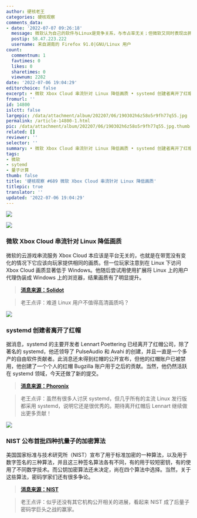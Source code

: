 ```yaml
---
author: 硬核老王
categories: 硬核观察
comments_data:
- date: '2022-07-07 09:26:18'
  message: 微软认为自己的软件与Linux是竞争关系，与市占率无关；但微软又同时表现出拥抱Linux的小姿态。DDDD
  postip: 58.47.223.222
  username: 来自湖南的 Firefox 91.0|GNU/Linux 用户
count:
  commentnum: 1
  favtimes: 0
  likes: 0
  sharetimes: 0
  viewnum: 2282
date: '2022-07-06 19:04:29'
editorchoice: false
excerpt: • 微软 Xbox Cloud 串流针对 Linux 降低画质 • systemd 创建者离开了红帽 • NIST 公布首批四种抗量子的加密算法
fromurl: ''
id: 14800
islctt: false
largepic: /data/attachment/album/202207/06/190302h6z58o5r9fh77q55.jpg
permalink: /article-14800-1.html
pic: /data/attachment/album/202207/06/190302h6z58o5r9fh77q55.jpg.thumb.jpg
related: []
reviewer: ''
selector: ''
summary: • 微软 Xbox Cloud 串流针对 Linux 降低画质 • systemd 创建者离开了红帽 • NIST 公布首批四种抗量子的加密算法
tags:
- 微软
- sytemd
- 量子计算
thumb: false
title: '硬核观察 #689 微软 Xbox Cloud 串流针对 Linux 降低画质'
titlepic: true
translator: ''
updated: '2022-07-06 19:04:29'
---
```


![](/data/attachment/album/202207/06/190302h6z58o5r9fh77q55.jpg)


![](/data/attachment/album/202207/06/190313fogot7bhrryibgi7.jpg)


### 微软 Xbox Cloud 串流针对 Linux 降低画质


微软的云游戏串流服务 Xbox Cloud 本应该是平台无关的，也就是在带宽没有变化的情况下它应该向玩家提供相同的画质。但一位玩家注意到在 Linux 下访问 Xbox Cloud 画质显著低于 Windows。他随后尝试用使用扩展将 Linux 上的用户代理伪装成 Windows 上的浏览器，结果画质有了明显提升。



> 
> **[消息来源：Solidot](https://www.solidot.org/story?sid=72040)**
> 
> 
> 



> 
> 老王点评：难道 Linux 用户不值得高清画质吗？
> 
> 
> 


![](/data/attachment/album/202207/06/190349krocqohcodkrxrdh.jpg)


### systemd 创建者离开了红帽


据消息，systemd 的主要开发者 Lennart Poettering 已经离开了红帽公司，除了著名的 systemd，他还领导了 PulseAudio 和 Avahi 的创建，并且一直是一个多产的自由软件贡献者。此消息还未得到红帽的公开宣布，但他的红帽账户已被禁用，他创建了一个个人的红帽 Bugzilla 账户用于之后的贡献。当然，他仍然活跃在 systemd 领域，今天还做了新的提交。



> 
> **[消息来源：Phoronix](https://www.phoronix.com/scan.php?page=news_item&px=Lennart-Poettering-Out-Red-Hat)**
> 
> 
> 



> 
> 老王点评：虽然有很多人讨厌 systemd，但几乎所有的主流 Linux 发行版都采用 systemd，说明它还是很优秀的。期待离开红帽后 Lennart 继续做出更多贡献！
> 
> 
> 


![](/data/attachment/album/202207/06/190359n8o1e2p28ulya17s.jpg)


### NIST 公布首批四种抗量子的加密算法


美国国家标准与技术研究所（NIST）宣布了用于标准加密的一种算法，以及用于数字签名的三种算法，并且这三种签名算法各有不同，有的用于较短密钥，有的使用了不同数学技术。而公钥加密算法还未决定，尚在四个算法中选择。当然，关于这些算法，密码学家们还有很多争论。



> 
> **[消息来源：NIST](https://www.nist.gov/news-events/news/2022/07/nist-announces-first-four-quantum-resistant-cryptographic-algorithms)**
> 
> 
> 



> 
> 老王点评：似乎还没有其它机构公开相关的进展，看起来 NIST 成了后量子密码学巨头之战的赢家。
> 
> 
>